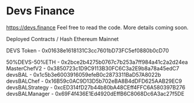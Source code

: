 # Devs Finance
https://devs.finance Feel free to read the code. More details coming soon.

Deployed Contracts / Hash
Ethereum Mainnet

DEVS Token - 0x01638e1618131C3cc7601bD73FC5ef0880b0cD70

50%DEVS-50%ETH - 0x2bce2b4275b0767c7b253a7ff984a41c2a2d24ea
MasterChefV2 - 0x3850723c1D9C9113B30FC6C3a2E9b8a78a45edC7
devsBAL - 0x1c5b3e6003916059efeB0c2873311BaD57A8022b
devsBALChef - 0x16B59c0AC9D13D5b702eBA8B4dDFD625AAB29EC9
devsBALStrategy - 0xcED314fD27b44b80bA48CEff4FFC6A580397B276
devsBALManager - 0x69F4f436E1Ed4920dEffB6C8068Dc6A3ac27f5DE
